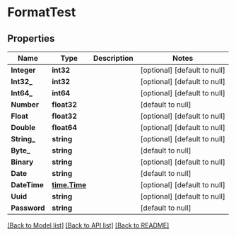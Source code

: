 # FormatTest

## Properties
Name | Type | Description | Notes
------------ | ------------- | ------------- | -------------
**Integer** | **int32** |  | [optional] [default to null]
**Int32_** | **int32** |  | [optional] [default to null]
**Int64_** | **int64** |  | [optional] [default to null]
**Number** | **float32** |  | [default to null]
**Float** | **float32** |  | [optional] [default to null]
**Double** | **float64** |  | [optional] [default to null]
**String_** | **string** |  | [optional] [default to null]
**Byte_** | **string** |  | [default to null]
**Binary** | **string** |  | [optional] [default to null]
**Date** | **string** |  | [default to null]
**DateTime** | [**time.Time**](time.Time.md) |  | [optional] [default to null]
**Uuid** | **string** |  | [optional] [default to null]
**Password** | **string** |  | [default to null]

[[Back to Model list]](../README.md#documentation-for-models) [[Back to API list]](../README.md#documentation-for-api-endpoints) [[Back to README]](../README.md)


